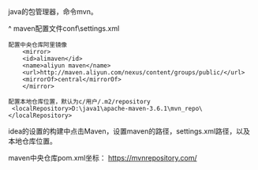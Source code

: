 java的包管理器，命令mvn。

^
maven配置文件conf\settings.xml
```
配置中央仓库阿里镜像
    <mirror>  
    <id>alimaven</id>  
    <name>aliyun maven</name>  
    <url>http://maven.aliyun.com/nexus/content/groups/public/</url>
    <mirrorOf>central</mirrorOf>          
    </mirror>

配置本地仓库位置，默认为c/用户/.m2/repository
 <localRepository>D:\java1\apache-maven-3.6.1\mvn_repo\</localRepository>
```
idea的设置的构建中点击Maven，设置maven的路径，settings.xml路径，以及本地仓库位置。

maven中央仓库pom.xml坐标：
https://mvnrepository.com/



